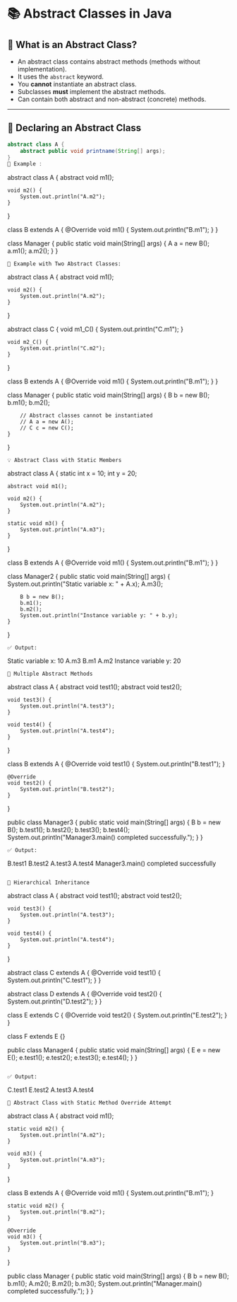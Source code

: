 
# 📚 Abstract Classes in Java

## 🔸 What is an Abstract Class?

- An abstract class contains abstract methods (methods without implementation).
- It uses the `abstract` keyword.
- You **cannot** instantiate an abstract class.
- Subclasses **must** implement the abstract methods.
- Can contain both abstract and non-abstract (concrete) methods.

---

## 🔹 Declaring an Abstract Class

```java
abstract class A {
    abstract public void printname(String[] args);
}
🧪 Example :
```
abstract class A {
    abstract void m1();

    void m2() {
        System.out.println("A.m2");
    }
}

class B extends A {
    @Override
    void m1() {
        System.out.println("B.m1");
    }
}

class Manager {
    public static void main(String[] args) {
        A a = new B();
        a.m1();
        a.m2();
    }
}
```
🧪 Example with Two Abstract Classes:
```

abstract class A {
    abstract void m1();

    void m2() {
        System.out.println("A.m2");
    }
}

abstract class C {
    void m1_C() {
        System.out.println("C.m1");
    }

    void m2_C() {
        System.out.println("C.m2");
    }
}

class B extends A {
    @Override
    void m1() {
        System.out.println("B.m1");
    }
}

class Manager {
    public static void main(String[] args) {
        B b = new B();
        b.m1();
        b.m2();

        // Abstract classes cannot be instantiated
        // A a = new A();
        // C c = new C();
    }
}
```
💡 Abstract Class with Static Members
```

abstract class A {
    static int x = 10;
    int y = 20;

    abstract void m1();

    void m2() {
        System.out.println("A.m2");
    }

    static void m3() {
        System.out.println("A.m3");
    }
}

class B extends A {
    @Override
    void m1() {
        System.out.println("B.m1");
    }
}

class Manager2 {
    public static void main(String[] args) {
        System.out.println("Static variable x: " + A.x);
        A.m3();

        B b = new B();
        b.m1();
        b.m2();
        System.out.println("Instance variable y: " + b.y);
    }
}

```
✅ Output:
```

Static variable x: 10
A.m3
B.m1
A.m2
Instance variable y: 20
```
🔁 Multiple Abstract Methods

```
abstract class A {
    abstract void test1();
    abstract void test2();

    void test3() {
        System.out.println("A.test3");
    }

    void test4() {
        System.out.println("A.test4");
    }
}

class B extends A {
    @Override
    void test1() {
        System.out.println("B.test1");
    }

    @Override
    void test2() {
        System.out.println("B.test2");
    }
}

public class Manager3 {
    public static void main(String[] args) {
        B b = new B();
        b.test1();
        b.test2();
        b.test3();
        b.test4();
        System.out.println("Manager3.main() completed successfully.");
    }
}
```
✅ Output:
```

B.test1
B.test2
A.test3
A.test4
Manager3.main() completed successfully
```

🧬 Hierarchical Inheritance
```
abstract class A {
    abstract void test1();
    abstract void test2();

    void test3() {
        System.out.println("A.test3");
    }

    void test4() {
        System.out.println("A.test4");
    }
}

abstract class C extends A {
    @Override
    void test1() {
        System.out.println("C.test1");
    }
}

abstract class D extends A {
    @Override
    void test2() {
        System.out.println("D.test2");
    }
}

class E extends C {
    @Override
    void test2() {
        System.out.println("E.test2");
    }
}

class F extends E {}

public class Manager4 {
    public static void main(String[] args) {
        E e = new E();
        e.test1();
        e.test2();
        e.test3();
        e.test4();
    }
}
```

✅ Output:
```

C.test1
E.test2
A.test3
A.test4
```
🧪 Abstract Class with Static Method Override Attempt
```
abstract class A {
    abstract void m1();

    static void m2() {
        System.out.println("A.m2");
    }

    void m3() {
        System.out.println("A.m3");
    }
}

class B extends A {
    @Override
    void m1() {
        System.out.println("B.m1");
    }

    static void m2() {
        System.out.println("B.m2");
    }

    @Override
    void m3() {
        System.out.println("B.m3");
    }
}

public class Manager {
    public static void main(String[] args) {
        B b = new B();
        b.m1();
        A.m2();
        B.m2();
        b.m3();
        System.out.println("Manager.main() completed successfully.");
    }
}
```

